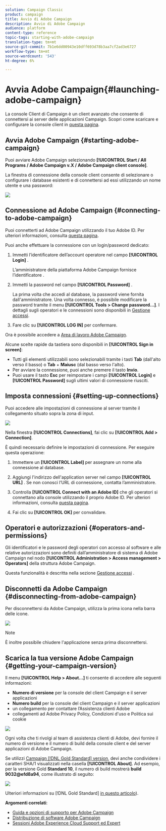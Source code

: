 ```yaml
---
solution: Campaign Classic
product: campaign
title: Avvio di Adobe Campaign
description: Avvio di Adobe Campaign
audience: platform
content-type: reference
topic-tags: starting-with-adobe-campaign
translation-type: tm+mt
source-git-commit: 7b1e6dd00943e10dff693d78b3aa7cf2ad3e6727
workflow-type: tm+mt
source-wordcount: '543'
ht-degree: 6%

---
```



# Avvia Adobe Campaign{#launching-adobe-campaign}

La console Client di Campaign è un client avanzato che consente di connettersi ai server delle applicazioni Campaign. Scopri come scaricare e configurare la console client in [questa pagina](../../installation/using/installing-the-client-console.md).

## Avvia Adobe Campaign {#starting-adobe-campaign}

Puoi avviare Adobe Campaign selezionando **[!UICONTROL Start / All Programs / Adobe Campaign v.X / Adobe Campaign client console]**.

La finestra di connessione della console client consente di selezionare o configurare i database esistenti e di connettersi ad essi utilizzando un nome utente e una password:

![](assets/acc-logon.png)

## Connessione ad Adobe Campaign {#connecting-to-adobe-campaign}

Puoi connetterti ad Adobe Campaign utilizzando il tuo Adobe ID. Per ulteriori informazioni, consulta [questa pagina](../../integrations/using/about-adobe-id.md).

Puoi anche effettuare la connessione con un login/password dedicato:

1. Immetti l’identificatore dell’account operatore nel campo **[!UICONTROL Login]** .

   L’amministratore della piattaforma Adobe Campaign fornisce l’identificatore .

1. Immetti la password nel campo **[!UICONTROL Password]** .

   La prima volta che accedi al database, la password viene fornita dall&#39;amministratore. Una volta connesso, è possibile modificare la password tramite il menu **[!UICONTROL Tools > Change password...]**. I dettagli sugli operatori e le connessioni sono disponibili in [Gestione accessi](../../platform/using/access-management.md).

1. Fare clic su **[!UICONTROL LOG IN]** per confermare.<!--You can also press the **Enter** key to launch connection.-->

Ora è possibile accedere a [Area di lavoro Adobe Campaign](../../platform/using/adobe-campaign-workspace.md).

Alcune scelte rapide da tastiera sono disponibili in **[!UICONTROL Sign in screen]**:
* Tutti gli elementi utilizzabili sono selezionabili tramite i tasti **Tab** (dall&#39;alto verso il basso) o **Tab** + **Maiusc** (dal basso verso l&#39;alto).
* Per avviare la connessione, puoi anche premere il tasto **Invio**.
* Puoi usare il tasto **Esc** per reimpostare i campi **[!UICONTROL Login]** e **[!UICONTROL Password]** sugli ultimi valori di connessione riusciti.

## Imposta connessioni {#setting-up-connections}

Puoi accedere alle impostazioni di connessione al server tramite il collegamento situato sopra la zona di input.

![](assets/s_ncs_user_connections_management.png)

Nella finestra **[!UICONTROL Connections]**, fai clic su **[!UICONTROL Add > Connection]**.

È quindi necessario definire le impostazioni di connessione. Per eseguire questa operazione:

1. Immettere un **[!UICONTROL Label]** per assegnare un nome alla connessione al database.

1. Aggiungi l&#39;indirizzo dell&#39;application server nel campo **[!UICONTROL URL]** . Se non conosci l’URL di connessione, contatta l’amministratore.

1. Controlla **[!UICONTROL Connect with an Adobe ID]** che gli operatori si connettano alla console utilizzando il proprio Adobe ID. Per ulteriori informazioni, consulta [questa pagina](../../integrations/using/about-adobe-id.md).

1. Fai clic su **[!UICONTROL OK]** per convalidare.

## Operatori e autorizzazioni {#operators-and-permissions}

Gli identificatori e le password degli operatori con accesso al software e alle relative autorizzazioni sono definiti dall’amministratore di sistema di Adobe Campaign nel nodo **[!UICONTROL Administration > Access management > Operators]** della struttura Adobe Campaign.

Questa funzionalità è descritta nella sezione [Gestione accessi](../../platform/using/access-management.md) .

## Disconnetti da Adobe Campaign {#disconnecting-from-adobe-campaign}

Per disconnettersi da Adobe Campaign, utilizza la prima icona nella barra delle icone.

![](assets/s_ncs_user_deconnexion.png)

>[!NOTE]
>
>È inoltre possibile chiudere l&#39;applicazione senza prima disconnettersi.

## Scarica la tua versione Adobe Campaign {#getting-your-campaign-version}

Il menu **[!UICONTROL Help > About...]** ti consente di accedere alle seguenti informazioni:

* **Numero di versione** per la console del client Campaign e il server applicazioni
* **Numero build** per la console del client Campaign e il server applicazioni
* un collegamento per contattare l’Assistenza clienti Adobe
* collegamenti ad Adobe Privacy Policy, Condizioni d&#39;uso e Politica sui cookie

![](assets/about-acc.png)

Ogni volta che ti rivolgi al team di assistenza clienti di Adobe, devi fornire il numero di versione e il numero di build della console client e del server applicazioni di Adobe Campaign.

Se utilizzi [Campaign [!DNL Gold Standard] version](../../rn/using/gold-standard.md), devi anche condividere i caratteri SHA/1 visualizzati nella casella **[!UICONTROL About]**. Ad esempio, per la versione Gold **Standard 10**, il numero di build mostrerà **build 9032@efd8a94**, come illustrato di seguito:

![](assets/about-acc-gs.png)

Ulteriori informazioni su [!DNL Gold Standard] [in questo articolo](../../rn/using/gs-overview.md)).

**Argomenti correlati**:

* [Guida e opzioni di supporto per Adobe Campaign](../../support.md)
* [Distribuzione di software Adobe Campaign](https://experience.adobe.com/#/downloads/content/software-distribution/en/campaign.html)
* [Sessioni Adobe Experience Cloud Support ed Expert](https://helpx.adobe.com/enterprise/admin-guide.html/enterprise/using/support-for-experience-cloud.ug.html)
